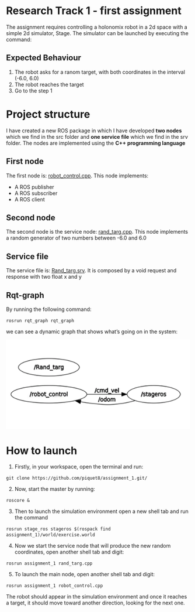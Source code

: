 # Research Track 1 - first assignment
The assignment requires controlling a holonomix robot in a 2d space with a simple 2d simulator, Stage. The simulator can be launched by executing the command:
## Expected Behaviour
1. The robot asks for a ranom target, with both coordinates in the interval (-6.0, 6.0)
2. The robot reaches the target
3. Go to the step 1
# Project structure
I have created a new ROS package in which I have developed **two nodes** which we find in the src folder and **one service file** which we find in the srv folder. The nodes are implemented using the **C++ programming language**  
## First node
The first node is: [robot_control.cpp](https://github.com/piquet8/RT1_assignment1/blob/main/src/robot_control.cpp). This node implements:
* A ROS publisher
* A ROS subscriber
* A ROS client
## Second node
The second node is the service node: [rand_targ.cpp](https://github.com/piquet8/RT1_assignment1/blob/main/src/rand_targ.cpp). This node implements a random generator of two numbers between -6.0 and 6.0
## Service file
The service file is: [Rand_targ.srv](https://github.com/piquet8/RT1_assignment1/blob/main/srv/Rand_targ.srv). It is composed by a void request and response with two float x and y 
## Rqt-graph
By running the following command:
```
rosrun rqt_graph rqt_graph
```
we can see a dynamic graph that shows what’s going on in the system:

![Rqt-graph](https://github.com/piquet8/RT1_assignment1/blob/main/rqt_graph.png)
# How to launch
1. Firstly, in your workspace, open the terminal and run:
```
git clone https://github.com/piquet8/assignment_1.git/
```
2. Now, start the master by running:
```
roscore &
```
3. Then to launch the simulation environment open a new shell tab and run the command
```
rosrun stage_ros stageros $(rospack find assignment_1)/world/exercise.world
```
4. Now we start the service node that will produce the new random coordinates, open another shell tab and digit:
```
rosrun assignment_1 rand_targ.cpp
```
5. To launch the main node, open another shell tab and digit:
```
rosrun assignment_1 robot_control.cpp
```
The robot should appear in the simulation environment and once it reaches a target, it should move toward another direction, looking for the next one.





